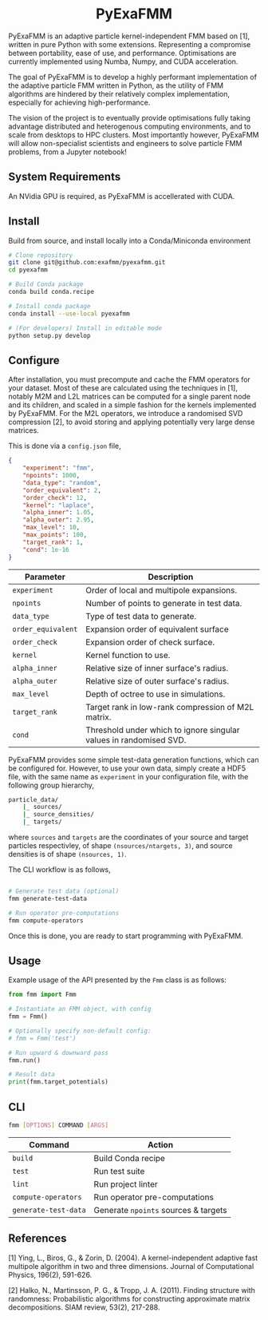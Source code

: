 <h1 align='center'>
PyExaFMM
</h1>

PyExaFMM is an adaptive particle kernel-independent FMM based on [1], written in pure Python with some extensions. Representing a compromise between portability, ease of use, and performance. Optimisations are currently implemented  using Numba, Numpy, and CUDA acceleration.

The goal of PyExaFMM is to develop a highly performant implementation of the adaptive particle FMM written in Python, as the utility of FMM algorithms are hindered by their relatively complex implementation, especially for achieving high-performance.

The vision of the project is to eventually provide optimisations fully taking advantage distributed and heterogenous computing environments, and to scale from desktops to HPC clusters. Most importantly however, PyExaFMM will allow non-specialist scientists and engineers to solve particle FMM problems, from a Jupyter notebook!

## System Requirements

An NVidia GPU is required, as PyExaFMM is accellerated with CUDA.

## Install

Build from source, and install locally into a Conda/Miniconda environment

```bash
# Clone repository
git clone git@github.com:exafmm/pyexafmm.git
cd pyexafmm

# Build Conda package
conda build conda.recipe

# Install conda package
conda install --use-local pyexafmm

# (For developers) Install in editable mode
python setup.py develop
```

## Configure

After installation, you must precompute and cache the FMM operators for your dataset. Most of these are calculated using the techniques in [1], notably M2M and L2L matrices can be computed for a single parent node and its children, and scaled in a simple fashion for the kernels implemented by PyExaFMM. For the M2L operators, we introduce a randomised SVD compression [2], to avoid storing and applying potentially very large dense matrices.

This is done via a `config.json` file,

```json
{
    "experiment": "fmm",
    "npoints": 1000,
    "data_type": "random",
    "order_equivalent": 2,
    "order_check": 12,
    "kernel": "laplace",
    "alpha_inner": 1.05,
    "alpha_outer": 2.95,
    "max_level": 10,
    "max_points": 100,
    "target_rank": 1,
    "cond": 1e-16
}
```

|Parameter      | Description                                        |
|--------------	|-----------------------------------------------	 |
| `experiment`	| Order of local and multipole expansions.           |
| `npoints`     | Number of points to generate in test data.         |
| `data_type`   | Type of test data to generate.                     |
| `order_equivalent`| Expansion order of equivalent surface  |
| `order_check`     | Expansion order of check surface.           |
| `kernel`      | Kernel function to use.                            |
| `alpha_inner`	| Relative size of inner surface's radius.           |
| `alpha_outer`	| Relative size of outer surface's radius.           |
| `max_level`   | Depth of octree to use in simulations.             |
| `target_rank` | Target rank in low-rank compression of M2L matrix. |
| `cond` | Threshold under which to ignore singular values in randomised SVD. |

PyExaFMM provides some simple test-data generation functions, which can be configured for. However, to use your own data, simply create a HDF5 file, with the same name as `experiment` in your configuration file, with the following group hierarchy,

```bash
particle_data/
    |_ sources/
    |_ source_densities/
    |_ targets/
```

where `sources` and `targets` are the coordinates of your source and target particles respectivley, of shape `(nsources/ntargets, 3)`, and source densities is of shape `(nsources, 1)`.

The CLI workflow is as follows,

```bash

# Generate test data (optional)
fmm generate-test-data

# Run operator pre-computations
fmm compute-operators
```

Once this is done, you are ready to start programming with PyExaFMM.


## Usage

Example usage of the API presented by the `Fmm` class is as follows:

```python
from fmm import Fmm

# Instantiate an FMM object, with config
fmm = Fmm()

# Optionally specify non-default config:
# fmm = Fmm('test')

# Run upward & downward pass
fmm.run()

# Result data
print(fmm.target_potentials)
```


## CLI

```bash
fmm [OPTIONS] COMMAND [ARGS]
```

|Command               | Action |
|--------------        |------------------------------------	 |
| `build`	           | Build Conda recipe                      |
| `test`	           | Run test suite	                         |
| `lint`	           | Run project linter 	                 |
| `compute-operators`  | Run operator pre-computations           |
| `generate-test-data` | Generate `npoints` sources & targets    |


## References

[1] Ying, L., Biros, G., & Zorin, D. (2004). A kernel-independent adaptive fast multipole algorithm in two and three dimensions. Journal of Computational Physics, 196(2), 591-626.

[2] Halko, N., Martinsson, P. G., & Tropp, J. A. (2011). Finding structure with randomness: Probabilistic algorithms for constructing approximate matrix decompositions. SIAM review, 53(2), 217-288.